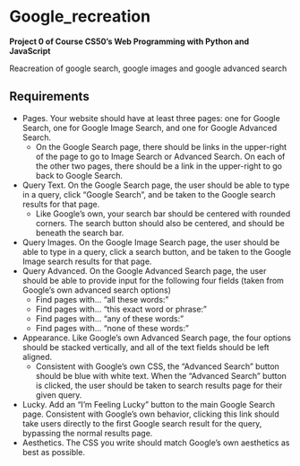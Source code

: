 # Google_recreation
**Project 0 of Course CS50’s Web Programming with Python and JavaScript**

Reacreation of google search, google images and google advanced search
## Requirements
* Pages. Your website should have at least three pages: one for Google Search, one for Google Image Search, and one for Google Advanced Search.
  * On the Google Search page, there should be links in the upper-right of the page to go to Image Search or Advanced Search. On each of the other two pages, there should be a link in the upper-right to go back to Google Search.
* Query Text. On the Google Search page, the user should be able to type in a query, click “Google Search”, and be taken to the Google search results for that page.
  * Like Google’s own, your search bar should be centered with rounded corners. The search button should also be centered, and should be beneath the search bar.
* Query Images. On the Google Image Search page, the user should be able to type in a query, click a search button, and be taken to the Google Image search results for that page.
* Query Advanced. On the Google Advanced Search page, the user should be able to provide input for the following four fields (taken from Google’s own advanced search options)
  * Find pages with… “all these words:”
  * Find pages with… “this exact word or phrase:”
  * Find pages with… “any of these words:”
  * Find pages with… “none of these words:”
* Appearance. Like Google’s own Advanced Search page, the four options should be stacked vertically, and all of the text fields should be left aligned.
  * Consistent with Google’s own CSS, the “Advanced Search” button should be blue with white text. When the “Advanced Search” button is clicked, the user should be taken to search results page for their given query.
* Lucky. Add an “I’m Feeling Lucky” button to the main Google Search page. Consistent with Google’s own behavior, clicking this link should take users directly to the first Google search result for the query, bypassing the normal results page.
* Aesthetics. The CSS you write should match Google’s own aesthetics as best as possible.
